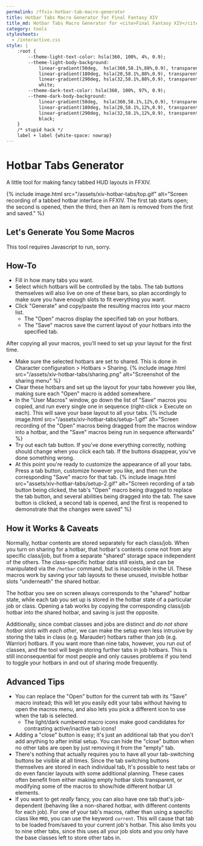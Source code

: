 ```yaml
---
permalink: /ffxiv-hotbar-tab-macro-generator
title: Hotbar Tabs Macro Generator for Final Fantasy XIV
title_md: Hotbar Tabs Macro Generator for <cite>Final Fantasy XIV</cite>
category: tools
stylesheets:
  - /interactive.css
style: |
    :root {
        --theme-light-text-color: hsla(360, 100%, 4%, 0.9);
        --theme-light-body-background:
            linear-gradient(50deg,  hsla(360,58.1%,88%,0.9), transparent 50%),
            linear-gradient(180deg, hsla(20,58.1%,88%,0.9), transparent 66%),
            linear-gradient(290deg, hsla(32,58.1%,88%,0.9), transparent 66%),
            white;
        --theme-dark-text-color: hsla(360, 100%, 97%, 0.9);
        --theme-dark-body-background:
            linear-gradient(50deg,  hsla(360,58.1%,12%,0.9), transparent 75%),
            linear-gradient(180deg, hsla(20,58.1%,12%,0.9), transparent 66%),
            linear-gradient(290deg, hsla(32,58.1%,12%,0.9), transparent 78%),
            black;
    }
    /* stupid hack */
    label + label {white-space: nowrap}
---
```

# Hotbar Tabs Generator

A little tool for making fancy tabbed HUD layouts in FFXIV.

{% include image.html
	src="/assets/xiv-hotbar-tabs/top.gif"
	alt="Screen recording of a tabbed hotbar interface in FFXIV. The first tab starts open; the second is opened, then the third, then an item is removed from the first and saved."
%}


<div id="app" class="box">
    <h2>Let's Generate You Some Macros</h2>
    <noscript>
        <p>This tool requires Javascript to run, sorry.</p>
        <style>#app form {display: none}</style>
    </noscript>
    <form id="params">
        <p><label>
            Number of tabs:
            <input type="number" name="tabs" value=3>
        </label></p>
        <p>
            Hotbars controlled by tabs (these must be shared):<br>
            <label><input type=checkbox name=hotbars value=1> 1</label>
            <label><input type=checkbox name=hotbars value=2> 2</label>
            <label><input type=checkbox name=hotbars value=3> 3</label>
            <label><input type=checkbox name=hotbars value=4> 4</label>
            <label><input type=checkbox name=hotbars value=5> 5</label>
            <label><input type=checkbox name=hotbars value=6> 6</label>
            <label><input type=checkbox name=hotbars value=7 checked> 7</label>
            <label><input type=checkbox name=hotbars value=8 checked> 8</label>
            <label><input type=checkbox name=hotbars value=9 checked> 9</label>
            <label><input type=checkbox name=hotbars value=10 checked> 10</label>
        </p>
        <details class="box">
            <summary>Advanced options...</summary>
            <p>
                <label>
                    Hotbar command:
                    <select name=hotbarcmd>
                        <option selected>/hotbar</option>
                        <option>/pvphotbar</option>
                        <option>/crosshotbar</option>
                    </select>
                </label>
            </p>
            <p>
                <label><input type=checkbox name=classjobs value=current> Make tab 1 job-dependent</label>
                <br><small>(disable saving to combat jobs if you use this; see <a href="#advanced-tips">caveats below</a>)</small>
            </p>
            <p>Classes/jobs for storing tabs:</p>
            <div style="padding-inline-start: 1.5rem">
                <p>
                    <em>Combat classes:</em> <button type=button onclick="toggleClassjobs('class')">Toggle All</button><br>
                    <label><input type=checkbox name=classjobs data-type="class" value=GLA checked> GLA</label>
                    <label><input type=checkbox name=classjobs data-type="class" value=MRD checked> MRD</label>
                    <label><input type=checkbox name=classjobs data-type="class" value=LNC checked> LNC</label>
                    <label><input type=checkbox name=classjobs data-type="class" value=PGL checked> PGL</label>
                    <label><input type=checkbox name=classjobs data-type="class" value=ARC checked> ARC</label>
                    <label><input type=checkbox name=classjobs data-type="class" value=THM checked> THM</label>
                    <label><input type=checkbox name=classjobs data-type="class" value=CNJ checked> CNJ</label>
                    <label><input type=checkbox name=classjobs data-type="class" value=ACN checked> ACN</label>
                    <label><input type=checkbox name=classjobs data-type="class" value=ROG checked> ROG</label>
                </p>
                <p>
                    <em>Combat jobs:</em> <button type=button onclick="toggleClassjobs('job')">Toggle All</button><br>
                    <label><input type=checkbox name=classjobs data-type="job" value=PLD checked> PLD</label>
                    <label><input type=checkbox name=classjobs data-type="job" value=WAR checked> WAR</label>
                    <label><input type=checkbox name=classjobs data-type="job" value=DRG checked> DRG</label>
                    <label><input type=checkbox name=classjobs data-type="job" value=MNK checked> MNK</label>
                    <label><input type=checkbox name=classjobs data-type="job" value=BRD checked> BRD</label>
                    <label><input type=checkbox name=classjobs data-type="job" value=BLM checked> BLM</label>
                    <label><input type=checkbox name=classjobs data-type="job" value=WHM checked> WHM</label>
                    <label><input type=checkbox name=classjobs data-type="job" value=SMN checked> SMN</label>
                    <label><input type=checkbox name=classjobs data-type="job" value=SCH checked> SCH</label>
                    <label><input type=checkbox name=classjobs data-type="job" value=NIN checked> NIN</label>
                    <label><input type=checkbox name=classjobs data-type="job" value=DRK checked> DRK</label>
                    <label><input type=checkbox name=classjobs data-type="job" value=MCH checked> MCH</label>
                    <label><input type=checkbox name=classjobs data-type="job" value=AST checked> AST</label>
                    <label><input type=checkbox name=classjobs data-type="job" value=SAM checked> SAM</label>
                    <label><input type=checkbox name=classjobs data-type="job" value=RDM checked> RDM</label>
                    <label><input type=checkbox name=classjobs data-type="job" value=BLU checked> BLU</label>
                    <label><input type=checkbox name=classjobs data-type="job" value=GNB checked> GNB</label>
                    <label><input type=checkbox name=classjobs data-type="job" value=DNC checked> DNC</label>
                    <label><input type=checkbox name=classjobs data-type="job" value=RPR checked> RPR</label>
                    <label><input type=checkbox name=classjobs data-type="job" value=SGE checked> SGE</label>
                    <label><input type=checkbox name=classjobs data-type="job" value=VPR checked> VPR</label>
                    <label><input type=checkbox name=classjobs data-type="job" value=PCT checked> PCT</label>
                </p>
                <p><em>crafter/gatherers maybe eventually:tm:</em></p>
            </div>
        </details>
        <p><button>Generate</button></p>
    </form>
    <div id="output"></div>
</div>
<script>
    function generateTabMacros (command, classjobs, hotbars) {
        return classjobs.map((classjob, i) => ({
            open: hotbars.map(hotbar => `${command} copy ${classjob} ${hotbar} share ${hotbar}`).join('\n'),
            save: hotbars.map(hotbar => `${command} copy share ${hotbar} ${classjob} ${hotbar}`).join('\n'),
        }));
    }
    const form = document.getElementById('params');
    const output = document.getElementById('output');
    form.addEventListener('submit', event => {
        event.preventDefault();
        const data = new FormData(event.target);
        const tabCount = parseInt(data.get('tabs'), 10);
        const hotbars = data.getAll('hotbars');
        const classjobs = data.getAll('classjobs');
        const command = data.get('hotbarcmd');
        const macros = generateTabMacros(command, classjobs.slice(0, tabCount), hotbars);
        output.innerHTML = '<h2>Output</h2>';
        macros.forEach((tab, i) => {
            output.innerHTML += `
                <h3>Tab ${i + 1}</h3>
                <p>Open tab ${i + 1} <button onclick='navigator.clipboard.writeText(${JSON.stringify(tab.open)})'>Copy macro</button></p>
                <pre>${tab.open}</pre>
                <p>Save tab ${i + 1} <button onclick='navigator.clipboard.writeText(${JSON.stringify(tab.save)})'>Copy macro</button></p>
                <pre>${tab.save}</pre>
            `;
        });
    });
    /* advanced settings button helpers */
    function toggleClassjobs(type) {
        const inputs = document.querySelectorAll(`input[name=classjobs][data-type=${type}]`);
        if ([...inputs].every(input => input.checked)) {
            inputs.forEach(input => input.checked = false);
        } else {
            inputs.forEach(input => input.checked = true);
        }
    }
</script>

## How-To

- Fill in how many tabs you want.
- Select which hotbars will be controlled by the tabs. The tab buttons themselves will also live on one of these bars, so plan accordingly to make sure you have enough slots to fit everything you want.
- Click "Generate" and copy/paste the resulting macros into your macro list.
  - The "Open" macros display the specified tab on your hotbars.
  - The "Save" macros save the current layout of your hotbars into the specified tab.

After copying all your macros, you'll need to set up your layout for the first time.

- Make sure the selected hotbars are set to shared. This is done in Character configuration > Hotbars > Sharing.
  {% include image.html
      src="/assets/xiv-hotbar-tabs/sharing.png"
      alt="Screenshot of the sharing menu"
  %}
- Clear these hotbars and set up the layout for your tabs however you like, making sure each "Open" macro is added somewhere.
- In the "User Macros" window, go down the list of "Save" macros you copied, and run every single one in sequence (right-click > Execute on each). This will save your base layout to all your tabs.
  {% include image.html
      src="/assets/xiv-hotbar-tabs/setup-1.gif"
      alt="Screen recording of the &quot;Open&quot; macros being dragged from the macros window into a hotbar, and the &quot;Save&quot; macros being run in sequence afterwards"
  %}
- Try out each tab button. If you've done everything correctly, nothing should change when you click each tab. If the buttons disappear, you've done something wrong.
- At this point you're ready to customize the appearance of all your tabs. Press a tab button, customize however you like, and then run the corresponding "Save" macro for that tab.
  {% include image.html
      src="assets/xiv-hotbar-tabs/setup-2.gif"
      alt="Screen recording of a tab button being clicked, the tab's &quot;Open&quot; macro being dragged to replace the tab button, and several abilities being dragged into the tab. The save button is clicked, a second tab is opened, and the first is reopened to demonstrate that the changes were saved"
  %}

## How it Works & Caveats

Normally, hotbar contents are stored separately for each class/job. When you turn on sharing for a hotbar, that hotbar's contents come not from any specific class/job, but from a separate "shared" storage space independent of the others. The class-specific hotbar data still exists, and can be manipulated via the `/hotbar` command, but is inaccessible in the UI. These macros work by saving your tab layouts to these unused, invisible hotbar slots "underneath" the shared hotbar.

The hotbar you see on screen always corresponds to the "shared" hotbar state, while each tab you set up is stored in the hotbar state of a particular job or class. Opening a tab works by copying the corresponding class/job hotbar into the shared hotbar, and saving is just the opposite.

Additionally, since combat classes and jobs are distinct and *do not share hotbar slots with each other*, we can make the setup even less intrusive by storing the tabs in class (e.g. Marauder) hotbars rather than job (e.g. Warrior) hotbars. If you want more than nine tabs, however, you run out of classes, and the tool will begin storing further tabs in job hotbars. This is still inconsequential for most people and only causes problems if you tend to toggle your hotbars in and out of sharing mode frequently.


## Advanced Tips

- You can replace the "Open" button for the current tab with its "Save" macro instead; this will let you easily edit your tabs without having to open the macros menu, and also lets you pick a different icon to use when the tab is selected.
  - The light/dark numbered macro icons make good candidates for contrasting active/inactive tab icons!
- Adding a "close" button is easy; it's just an additional tab that you don't add anything to after initial setup. You can hide the "close" button when no other tabs are open by just removing it from the "empty" tab.
- There's nothing that actually requires you to have all your tab-switching buttons be visible at all times. Since the tab switching buttons themselves are stored in each individual tab, It's possible to nest tabs or do even fancier layouts with some additional planning. These cases often benefit from either making empty hotbar slots transparent, or modifying some of the macros to show/hide different hotbar UI elements.
- If you want to get *really* fancy, you can also have one tab that's job-dependent (behaving like a non-shared hotbar, with different contents for each job). For one of your tab's macros, rather than using a specific class like `MRD`, you can use the keyword `current`. This will cause that tab to be loaded from/saved to your current job's hotbar. This also limits you to nine other tabs, since this uses all your job slots and you only have the base classes left to store other tabs in.
